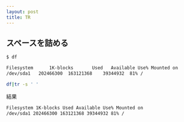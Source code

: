 ```yaml
---
layout: post
title: TR
---
```


## スペースを詰める
```bash
$ df
```

```bash
Filesystem      1K-blocks       Used   Available Use% Mounted on
/dev/sda1   202466300  163121368    39344932  81% /
```

```bash
df|tr -s ' '
```

結果

```bash
Filesystem 1K-blocks Used Available Use% Mounted on
/dev/sda1 202466300 163121368 39344932 81% /
```
